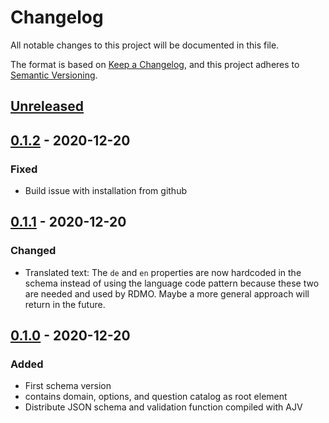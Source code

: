 # Changelog
All notable changes to this project will be documented in this file.

The format is based on [Keep a Changelog](https://keepachangelog.com/en/1.0.0/),
and this project adheres to [Semantic Versioning](https://semver.org/spec/v2.0.0.html).

## [Unreleased]

## [0.1.2] - 2020-12-20
### Fixed
- Build issue  with installation from github

## [0.1.1] - 2020-12-20
### Changed
- Translated text: The `de` and `en` properties are now hardcoded in the schema instead of using the language code pattern because these two are needed and used by RDMO. Maybe a more general approach will return in the future.

## [0.1.0] - 2020-12-20
### Added
- First schema version
- contains domain, options, and question catalog as root element
- Distribute JSON schema and validation function compiled with AJV

[Unreleased]: https://github.com/tamaracha/rdmo-json-schema/compare/v0.1.2...HEAD
[0.1.2]: https://github.com/tamaracha/rdmo-json-schema/compare/v0.1.1...v0.1.2
[0.1.1]: https://github.com/tamaracha/rdmo-json-schema/compare/v0.1.0...v0.1.1
[0.1.0]: https://github.com/tamaracha/rdmo-json-schema/releases/tag/v0.1.0
